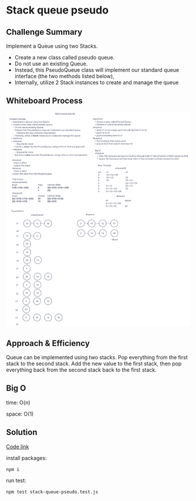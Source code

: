 # Stack queue pseudo

## Challenge Summary

Implement a Queue using two Stacks.

- Create a new class called pseudo queue.
- Do not use an existing Queue.
- Instead, this PseudoQueue class will implement our standard queue interface (the two methods listed below),
- Internally, utilize 2 Stack instances to create and manage the queue

## Whiteboard Process

![Stack queue pseudo](./stack-queue-pseudo.png)

## Approach & Efficiency

<!-- What approach did you take? Why? What is the Big O space/time for this approach? -->

Queue can be implemented using two stacks. Pop everything from the first stack to the second stack. Add the new value to the first stack, then pop everything back from the second stack back to the first stack.

## Big O

time: O(n)

space: O(1)

## Solution

[Code link](./stack-queue-pseudo.js)

<!-- Show how to run your code, and examples of it in action -->

install packages:

    npm i

run test:

    npm test stack-queue-pseudo.test.js
